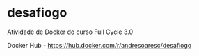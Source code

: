 # desafiogo
Atividade de Docker do curso Full Cycle 3.0


Docker Hub - https://hub.docker.com/r/andresoaresc/desafiogo
